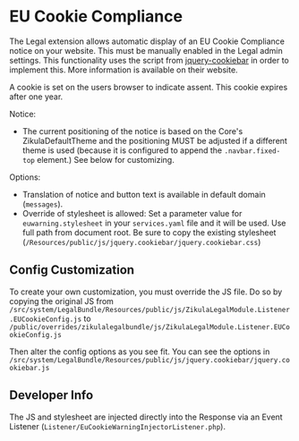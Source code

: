 # EU Cookie Compliance

The Legal extension allows automatic display of an EU Cookie Compliance notice on your website.
This must be manually enabled in the Legal admin settings. This functionality uses the script from
[jquery-cookiebar](https://www.primebox.co.uk/projects/jquery-cookiebar/) in order to implement this. More information is available on their
website.

A cookie is set on the users browser to indicate assent. This cookie expires after one year.

Notice:

- The current positioning of the notice is based on the Core's ZikulaDefaultTheme and the positioning MUST
  be adjusted if a different theme is used (because it is configured to append the `.navbar.fixed-top` element.)
  See below for customizing.

Options:

- Translation of notice and button text is available in default domain (`messages`).
- Override of stylesheet is allowed:
  Set a parameter value for `euwarning.stylesheet` in your `services.yaml` file and it will be used.
  Use full path from document root.
  Be sure to copy the existing stylesheet (`/Resources/public/js/jquery.cookiebar/jquery.cookiebar.css`)

## Config Customization

To create your own customization, you must override the JS file. Do so by copying the original JS from
`/src/system/LegalBundle/Resources/public/js/ZikulaLegalModule.Listener.EUCookieConfig.js`
to 
`/public/overrides/zikulalegalbundle/js/ZikulaLegalModule.Listener.EUCookieConfig.js`

Then alter the config options as you see fit. You can see the options in 
`/src/system/LegalBundle/Resources/public/js/jquery.cookiebar/jquery.cookiebar.js`

## Developer Info

The JS and stylesheet are injected directly into the Response via an Event Listener (`Listener/EuCookieWarningInjectorListener.php`).
